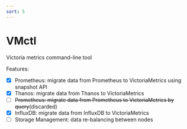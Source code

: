 ```yaml
---
sort: 5
---
```


# VMctl

Victoria metrics command-line tool

Features:
- [x] Prometheus: migrate data from Prometheus to VictoriaMetrics using snapshot API
- [x] Thanos: migrate data from Thanos to VictoriaMetrics
- [ ] ~~Prometheus: migrate data from Prometheus to VictoriaMetrics by query~~(discarded)
- [x] InfluxDB: migrate data from InfluxDB to VictoriaMetrics
- [ ] Storage Management: data re-balancing between nodes 